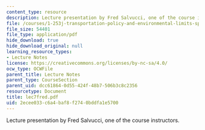 ```yaml
---
content_type: resource
description: Lecture presentation by Fred Salvucci, one of the course instructors.
file: /courses/1-253j-transportation-policy-and-environmental-limits-spring-2004/2ecee033c6a4baf8f2740bddfa1e5700_lec7fred.pdf
file_size: 54401
file_type: application/pdf
hide_download: true
hide_download_original: null
learning_resource_types:
- Lecture Notes
license: https://creativecommons.org/licenses/by-nc-sa/4.0/
ocw_type: OCWFile
parent_title: Lecture Notes
parent_type: CourseSection
parent_uid: dcc61864-0d55-424f-48b7-506b3c8c2356
resourcetype: Document
title: lec7fred.pdf
uid: 2ecee033-c6a4-baf8-f274-0bddfa1e5700
---
```

Lecture presentation by Fred Salvucci, one of the course instructors.